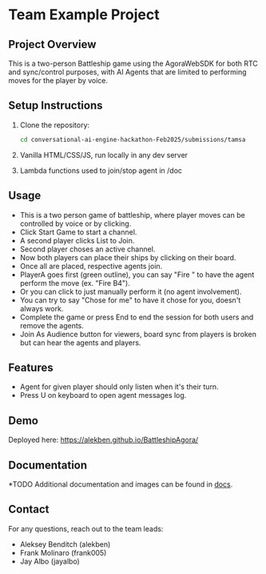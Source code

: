 # Team Example Project

## Project Overview

This is a two-person Battleship game using the AgoraWebSDK for both RTC and sync/control purposes, with AI Agents that are limited to performing moves for the player by voice.

## Setup Instructions

1. Clone the repository:

   ```bash
   cd conversational-ai-engine-hackathon-Feb2025/submissions/tamsa
   ```

2. Vanilla HTML/CSS/JS, run locally in any dev server
3. Lambda functions used to join/stop agent in /doc

## Usage

- This is a two person game of battleship, where player moves can be controlled by voice or by clicking. 
- Click Start Game to start a channel.
- A second player clicks List to Join.
- Second player choses an active channel.
- Now both players can place their ships by clicking on their board.
- Once all are placed, respective agents join.
- PlayerA goes first (green outline), you can say "Fire <COORDINATES>" to have the agent perform the move (ex. "Fire B4").
- Or you can click to just manually perform it (no agent involvement).
- You can try to say "Chose for me" to have it chose for you, doesn't always work.
- Complete the game or press End to end the session for both users and remove the agents. 
- Join As Audience button for viewers, board sync from players is broken but can hear the agents and players.

## Features

- Agent for given player should only listen when it's their turn.
- Press U on keyboard to open agent messages log.


## Demo

Deployed here: https://alekben.github.io/BattleshipAgora/

## Documentation

*TODO
Additional documentation and images can be found in [docs](docs/).

## Contact

For any questions, reach out to the team leads:

- Aleksey Benditch (alekben)
- Frank Molinaro (frank005)
- Jay Albo (jayalbo)
